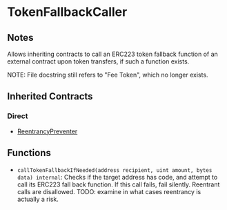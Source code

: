 
# TokenFallbackCaller

## Notes

Allows inheriting contracts to call an ERC223 token fallback function of an external contract upon token transfers, if such a function exists.

NOTE: File docstring still refers to "Fee Token", which no longer exists.

## Inherited Contracts

### Direct

* [ReentrancyPreventer](ReentrancyPreventer.sol)

## Functions

* `callTokenFallbackIfNeeded(address recipient, uint amount, bytes data) internal`: Checks if the target address has code, and attempt to call its ERC223 fall back function. If this call fails, fail silently. Reentrant calls are disallowed. TODO: examine in what cases reentrancy is actually a risk.
